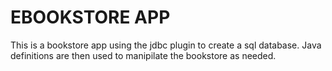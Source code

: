 # EBOOKSTORE APP
This is a bookstore app using the jdbc plugin to create a sql database. Java definitions are then used to manipilate the bookstore as needed.
